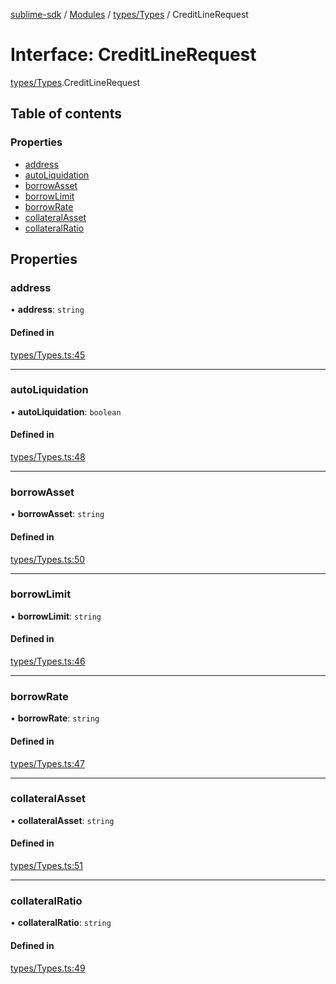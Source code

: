 [sublime-sdk](../README.md) / [Modules](../modules.md) / [types/Types](../modules/types_Types.md) / CreditLineRequest

# Interface: CreditLineRequest

[types/Types](../modules/types_Types.md).CreditLineRequest

## Table of contents

### Properties

- [address](types_Types.CreditLineRequest.md#address)
- [autoLiquidation](types_Types.CreditLineRequest.md#autoliquidation)
- [borrowAsset](types_Types.CreditLineRequest.md#borrowasset)
- [borrowLimit](types_Types.CreditLineRequest.md#borrowlimit)
- [borrowRate](types_Types.CreditLineRequest.md#borrowrate)
- [collateralAsset](types_Types.CreditLineRequest.md#collateralasset)
- [collateralRatio](types_Types.CreditLineRequest.md#collateralratio)

## Properties

### address

• **address**: `string`

#### Defined in

[types/Types.ts:45](https://github.com/akshay111meher/sublime-sdk/blob/5e69867/src/types/Types.ts#L45)

___

### autoLiquidation

• **autoLiquidation**: `boolean`

#### Defined in

[types/Types.ts:48](https://github.com/akshay111meher/sublime-sdk/blob/5e69867/src/types/Types.ts#L48)

___

### borrowAsset

• **borrowAsset**: `string`

#### Defined in

[types/Types.ts:50](https://github.com/akshay111meher/sublime-sdk/blob/5e69867/src/types/Types.ts#L50)

___

### borrowLimit

• **borrowLimit**: `string`

#### Defined in

[types/Types.ts:46](https://github.com/akshay111meher/sublime-sdk/blob/5e69867/src/types/Types.ts#L46)

___

### borrowRate

• **borrowRate**: `string`

#### Defined in

[types/Types.ts:47](https://github.com/akshay111meher/sublime-sdk/blob/5e69867/src/types/Types.ts#L47)

___

### collateralAsset

• **collateralAsset**: `string`

#### Defined in

[types/Types.ts:51](https://github.com/akshay111meher/sublime-sdk/blob/5e69867/src/types/Types.ts#L51)

___

### collateralRatio

• **collateralRatio**: `string`

#### Defined in

[types/Types.ts:49](https://github.com/akshay111meher/sublime-sdk/blob/5e69867/src/types/Types.ts#L49)
